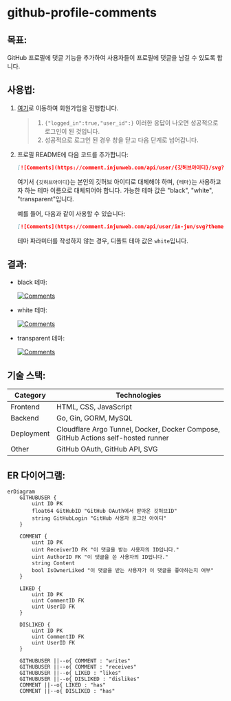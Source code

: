 # github-profile-comments

## 목표:

GitHub 프로필에 댓글 기능을 추가하여 사용자들이 프로필에 댓글을 남길 수 있도록 합니다.

## 사용법:

1. [여기](https://comment.injunweb.com/api/auth/login)로 이동하여 회원가입을 진행합니다.
    > 1. `{"logged_in":true,"user_id":}` 이러한 응답이 나오면 성공적으로 로그인이 된 것입니다.
    > 2. 성공적으로 로그인 된 경우 창을 닫고 다음 단계로 넘어갑니다.
2. 프로필 README에 다음 코드를 추가합니다:

    ```markdown
    [![Comments](https://comment.injunweb.com/api/user/{깃허브아이디}/svg?theme={테마})](https://comment.injunweb.com/{깃허브아이디})
    ```

    여기서 `{깃허브아이디}`는 본인의 깃허브 아이디로 대체해야 하며, `{테마}`는 사용하고자 하는 테마 이름으로 대체되어야 합니다. 가능한 테마 값은 "black", "white", "transparent"입니다.

    예를 들어, 다음과 같이 사용할 수 있습니다:

    ```markdown
    [![Comments](https://comment.injunweb.com/api/user/in-jun/svg?theme=black)](https://comment.injunweb.com/in-jun)
    ```

    테마 파라미터를 작성하지 않는 경우, 디폴트 테마 값은 `white`입니다.

## 결과:

-   black 테마:

    [![Comments](https://comment.injunweb.com/api/user/in-jun/svg?theme=black)](https://comment.injunweb.com/in-jun)

-   white 테마:

    [![Comments](https://comment.injunweb.com/api/user/in-jun/svg?theme=white)](https://comment.injunweb.com/in-jun)

-   transparent 테마:

    [![Comments](https://comment.injunweb.com/api/user/in-jun/svg?theme=transparent)](https://comment.injunweb.com/in-jun)

## 기술 스택:

| Category   | Technologies                                                                      |
| ---------- | --------------------------------------------------------------------------------- |
| Frontend   | HTML, CSS, JavaScript                                                             |
| Backend    | Go, Gin, GORM, MySQL                                                              |
| Deployment | Cloudflare Argo Tunnel, Docker, Docker Compose, GitHub Actions self-hosted runner |
| Other      | GitHub OAuth, GitHub API, SVG                                                     |

## ER 다이어그램:

```mermaid
erDiagram
    GITHUBUSER {
        uint ID PK
        float64 GitHubID "GitHub OAuth에서 받아온 깃허브ID"
        string GitHubLogin "GitHub 사용자 로그인 아이디"
    }

    COMMENT {
        uint ID PK
        uint ReceiverID FK "이 댓글을 받는 사용자의 ID입니다."
        uint AuthorID FK "이 댓글을 쓴 사용자의 ID입니다."
        string Content
        bool IsOwnerLiked "이 댓글을 받는 사용자가 이 댓글을 좋아하는지 여부"
    }

    LIKED {
        uint ID PK
        uint CommentID FK
        uint UserID FK
    }

    DISLIKED {
        uint ID PK
        uint CommentID FK
        uint UserID FK
    }

    GITHUBUSER ||--o{ COMMENT : "writes"
    GITHUBUSER ||--o{ COMMENT : "receives"
    GITHUBUSER ||--o{ LIKED : "likes"
    GITHUBUSER ||--o{ DISLIKED : "dislikes"
    COMMENT ||--o{ LIKED : "has"
    COMMENT ||--o{ DISLIKED : "has"
```

